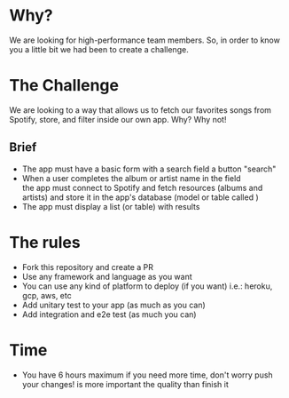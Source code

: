 # Why?
We are looking for high-performance team members. So, in order to know you a little bit we had been to create a challenge.

# The Challenge
We are looking to a way that allows us to fetch our favorites songs from Spotify, store, and filter inside our own app. Why? Why not!

## Brief
- The app must have a basic form with a search field a button "search"
- When a user completes the album or artist name in the field <search> the app must connect to Spotify and fetch resources (albums and artists)  and store it in the app's database (model or table called <results>)
- The app must display a list (or table) with results
 
# The rules 
- Fork this repository and create a PR
- Use any framework and language as you want
- You can use any kind of platform to deploy (if you want) i.e.: heroku, gcp, aws, etc
- Add unitary test to your app (as much as you can)
- Add integration and e2e test (as much you can)

# Time
- You have 6 hours maximum if you need more time, don't worry push your changes! is more important the quality than finish it
